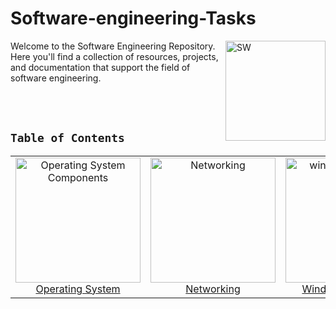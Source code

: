 # Software-engineering-Tasks
<a href="#">
    <img align="right" width="160" src="https://github.com/Mayar-Magdy/Software-engineering-Tasks/assets/82660168/aa5b4692-dc8f-4d4f-9dcc-0049a48b6e11" alt="SW">
</a>


Welcome to the Software Engineering Repository. Here you'll find a collection of resources, projects, and documentation that support the field of software engineering.


<br><br>

## `Table of Contents`

<table>
    <tbody>
        <tr>
            <td align="center">
                <a href="https://github.com/Mayar-Magdy/Software-engineering-Tasks/tree/main/Operating-system">
                    <img src="https://artoftesting.com/wp-content/uploads/2022/02/operating-system.png" alt="Operating System Components" width="200" height="200"></img>
                </a><br>
                <a href="https://github.com/Mayar-Magdy/Software-engineering-Tasks/tree/main/Operating-system"> Operating System </a>
            </td>
            <td align="center">
                <a href="https://github.com/Mayar-Magdy/Software-engineering-Tasks/tree/main/Network%20">
                    <img src="https://media.geeksforgeeks.org/wp-content/uploads/20230406152358/CN-(1).jpg" alt="Networking" width="200" height="200">
                </a><br>
                <a href="https://github.com/Mayar-Magdy/Software-engineering-Tasks/tree/main/Network%20">Networking</a>
            </td>
            <td align="center">
                <a href="https://github.com/Mayar-Magdy/Software-engineering-Tasks/tree/main/windos%26linux">
                    <img src="https://sempreupdate.com.br/wp-content/uploads/2020/01/Replace-Windows-7-with-Linux-980x551-1.png" alt="windows and linux" width="200" height="200">
                </a><br>
                <a href="https://github.com/Mayar-Magdy/Software-engineering-Tasks/tree/main/windos%26linux">Windows and Linux </a>
            </td>
        </tr>
    </tbody>
</table>

<br>
